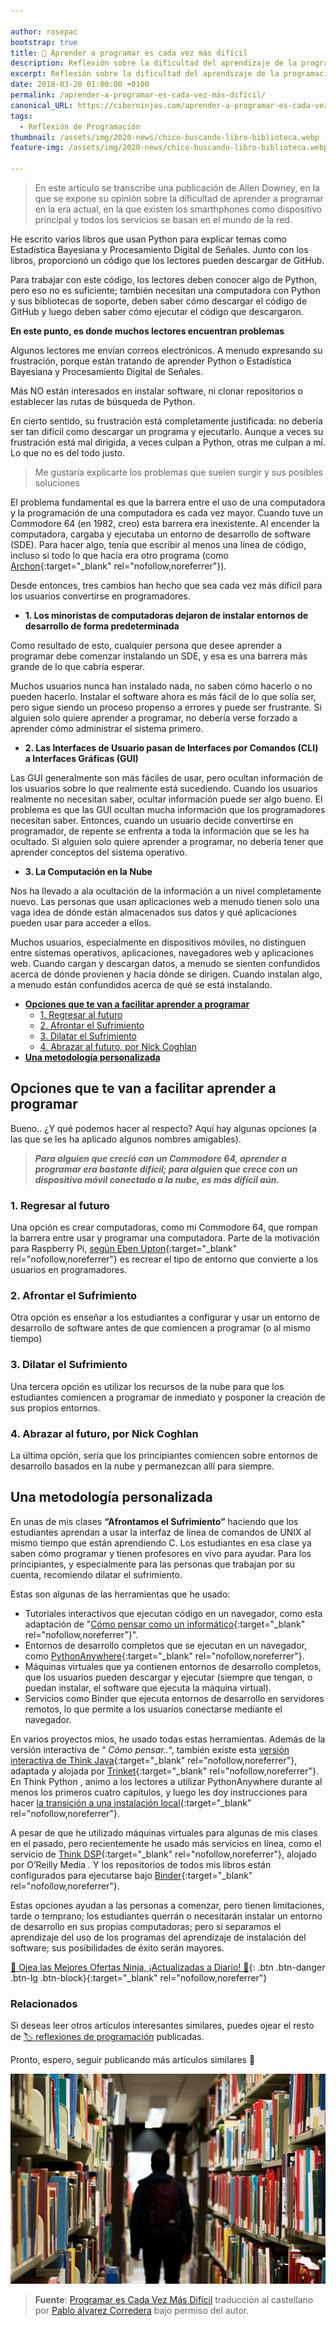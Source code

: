 ```yaml
---

author: rosepac
bootstrap: true
title: 🥇 Aprender a programar es cada vez más difícil
description: Reflexión sobre la dificultad del aprendizaje de la programación en la era actual de los servicios en red y la nube, por Allen Downey
excerpt: Reflexión sobre la dificultad del aprendizaje de la programación en la era actual de los servicios en red y la nube, por Allen Downey
date: 2018-03-20 01:00:00 +0100
permalink: /aprender-a-programar-es-cada-vez-más-difícil/
canonical_URL: https://ciberninjas.com/aprender-a-programar-es-cada-vez-más-difícil/
tags:
  - Reflexión de Programación
thumbnail: /assets/img/2020-news/chico-buscando-libro-biblioteca.webp
feature-img: /assets/img/2020-news/chico-buscando-libro-biblioteca.webp

---
```


> En este artículo se transcribe una publicación de Allen Downey, en la que se expone su opinión sobre la dificultad de aprender a programar en la era actual, en la que existen los smarthphones como dispositivo principal y todos los servicios se basan en el mundo de la red.

He escrito varios libros que usan Python para explicar temas como Estadística Bayesiana y Procesamiento Digital de Señales. Junto con los libros, proporcionó un código que los lectores pueden descargar de GitHub.

Para trabajar con este código, los lectores deben conocer algo de Python, pero eso no es suficiente; también necesitan una computadora con Python y sus bibliotecas de soporte, deben saber cómo descargar el código de GitHub y luego deben saber cómo ejecutar el código que descargaron.

**En este punto, es donde muchos lectores encuentran problemas**

Algunos lectores me envían correos electrónicos. A menudo expresando su frustración, porque están tratando de aprender Python o Estadística Bayesiana y Procesamiento Digital de Señales.

Más NO están interesados en instalar software, ni clonar repositorios o establecer las rutas de búsqueda de Python.

En cierto sentido, su frustración está completamente justificada: no debería ser tan difícil como descargar un programa y ejecutarlo. Aunque a veces su frustración está mal dirigida, a veces culpan a Python, otras me culpan a mí. Lo que no es del todo justo.

> Me gustaría explicarte los problemas que suelen surgir y sus posibles soluciones

El problema fundamental es que la barrera entre el uso de una computadora y la programación de una computadora es cada vez mayor. Cuando tuve un Commodore 64 (en 1982, creo) esta barrera era inexistente. Al encender la computadora, cargaba y ejecutaba un entorno de desarrollo de software (SDE). Para hacer algo, tenía que escribir al menos una línea de código, incluso si todo lo que hacía era otro programa (como [Archon](https://es.wikipedia.org/wiki/Archon:_The_Light_and_the_Dark){:target="_blank" rel="nofollow,noreferrer"}).

Desde entonces, tres cambios han hecho que sea cada vez más difícil para los usuarios convertirse en programadores.

- **1. Los minoristas de computadoras dejaron de instalar entornos de desarrollo de forma predeterminada**

Como resultado de esto, cualquier persona que desee aprender a programar debe comenzar instalando un SDE, y esa es una barrera más grande de lo que cabría esperar.

Muchos usuarios nunca han instalado nada, no saben cómo hacerlo o no pueden hacerlo. Instalar el software ahora es más fácil de lo que solía ser, pero sigue siendo un proceso propenso a errores y puede ser frustrante. Si alguien solo quiere aprender a programar, no debería verse forzado a aprender cómo administrar el sistema primero.

- **2. Las Interfaces de Usuario pasan de Interfaces por Comandos (CLI) a Interfaces Gráficas (GUI)**

Las GUI generalmente son más fáciles de usar, pero ocultan información de los usuarios sobre lo que realmente está sucediendo. Cuando los usuarios realmente no necesitan saber, ocultar información puede ser algo bueno. El problema es que las GUI ocultan mucha información que los programadores necesitan saber. Entonces, cuando un usuario decide convertirse en programador, de repente se enfrenta a toda la información que se les ha ocultado. Si alguien solo quiere aprender a programar, no debería tener que aprender conceptos del sistema operativo.

- **3. La Computación en la Nube**

Nos ha llevado a ala ocultación de la información a un nivel completamente nuevo. Las personas que usan aplicaciones web a menudo tienen solo una vaga idea de dónde están almacenados sus datos y qué aplicaciones pueden usar para acceder a ellos.

Muchos usuarios, especialmente en dispositivos móviles, no distinguen entre sistemas operativos, aplicaciones, navegadores web y aplicaciones web. Cuando cargan y descargan datos, a menudo se sienten confundidos acerca de dónde provienen y hacia dónde se dirigen. Cuando instalan algo, a menudo están confundidos acerca de qué se está instalando.

- [**Opciones que te van a facilitar aprender a programar**](#opciones-que-te-van-a-facilitar-aprender-a-programar)
  - [1. Regresar al futuro](#1-regresar-al-futuro)
  - [2. Afrontar el Sufrimiento](#2-afrontar-el-sufrimiento)
  - [3. Dilatar el Sufrimiento](#3-dilatar-el-sufrimiento)
  - [4. Abrazar al futuro, por Nick Coghlan](#4-abrazar-al-futuro-por-nick-coghlan)
- [**Una metodología personalizada**](#una-metodología-personalizada)

## **Opciones que te van a facilitar aprender a programar**

Bueno.. ¿Y qué podemos hacer al respecto? Aquí hay algunas opciones (a las que se les ha aplicado algunos nombres amigables).

> ***Para alguien que creció con un Commodore 64, aprender a programar era bastante difícil; para alguien que crece con un dispositivo móvil conectado a la nube, es más difícil aún.***

### 1. Regresar al futuro

Una opción es crear computadoras, como mi Commodore 64, que rompan la barrera entre usar y programar una computadora. Parte de la motivación para Raspberry Pi, [según Eben Upton](https://www.youtube.com/watch?v=6xFzVuxldqs){:target="_blank" rel="nofollow,noreferrer"} es recrear el tipo de entorno que convierte a los usuarios en programadores.

### 2. Afrontar el Sufrimiento

Otra opción es enseñar a los estudiantes a configurar y usar un entorno de desarrollo de software antes de que comiencen a programar (o al mismo tiempo)

### 3. Dilatar el Sufrimiento

Una tercera opción es utilizar los recursos de la nube para que los estudiantes comiencen a programar de inmediato y posponer la creación de sus propios entornos.

### 4. Abrazar al futuro, por Nick Coghlan

La última opción, sería que los principiantes comiencen sobre entornos de desarrollo basados ​​en la nube y permanezcan allí para siempre.

## **Una metodología personalizada**

En unas de mis clases **“Afrontamos el Sufrimiento”** haciendo que los estudiantes aprendan a usar la interfaz de línea de comandos de UNIX al mismo tiempo que están aprendiendo C. Los estudiantes en esa clase ya saben cómo programar y tienen profesores en vivo para ayudar. Para los principiantes, y especialmente para las personas que trabajan por su cuenta, recomiendo dilatar el sufrimiento.

Estas son algunas de las herramientas que he usado:

* Tutoriales interactivos que ejecutan código en un navegador, como esta adaptación de "[Cómo pensar como un informático](http://interactivepython.org/runestone/static/thinkcspy/index.html){:target="_blank" rel="nofollow,noreferrer"}".
* Entornos de desarrollo completos que se ejecutan en un navegador, como [PythonAnywhere](https://www.pythonanywhere.com){:target="_blank" rel="nofollow,noreferrer"}.
* Máquinas virtuales que ya contienen entornos de desarrollo completos, que los usuarios pueden descargar y ejecutar (siempre que tengan, o puedan instalar, el software que ejecuta la máquina virtual).
* Servicios como Binder que ejecuta entornos de desarrollo en servidores remotos, lo que permite a los usuarios conectarse mediante el navegador.

En varios proyectos míos, he usado todas estas herramientas. Además de la versión interactiva de “ *Cómo pensar..*“, también existe esta [versión interactiva de Think Java](https://books.trinket.io/thinkjava){:target="_blank" rel="nofollow,noreferrer"}, adaptada y alojada por [Trinket](https://trinket.io){:target="_blank" rel="nofollow,noreferrer"}. En Think Python , animo a los lectores a utilizar PythonAnywhere durante al menos los primeros cuatro capítulos, y luego les doy instrucciones para hacer [la transición a una instalación local](http://www.allendowney.com/wp/books/think-python-2e){:target="_blank" rel="nofollow,noreferrer"}.

A pesar de que he utilizado máquinas virtuales para algunas de mis clases en el pasado, pero recientemente he usado más servicios en línea, como el servicio de [Think DSP](http://greenteapress.com/wp/think-dsp){:target="_blank" rel="nofollow,noreferrer"}, alojado por O’Reilly Media . Y los repositorios de todos mis libros están configurados para ejecutarse bajo [Binder](https://mybinder.readthedocs.io/en/latest){:target="_blank" rel="nofollow,noreferrer"}.

Estas opciones ayudan a las personas a comenzar, pero tienen limitaciones, tarde o temprano; los estudiantes querrán o necesitarán instalar un entorno de desarrollo en sus propias computadoras; pero si separamos el aprendizaje del uso de los programas del aprendizaje de instalación del software; sus posibilidades de éxito serán mayores.

[🎁 Ojea las Mejores Ofertas Ninja, ¡Actualizadas a Diario! 🛒](https://www.amazon.es/shop/cibercursos){: .btn .btn-danger .btn-lg .btn-block}{:target="_blank" rel="nofollow,noreferrer"}

### **Relacionados** <!-- omit in toc -->

Si deseas leer otros artículos interesantes similares, puedes ojear el resto de [🏷 reflexiones de programación](https://ciberninjas.com/etiqueta/#Reflexiones+de+Programaci%C3%B3n) publicadas.

Pronto, espero, seguir publicando más artículos similares 💪

![Reflexión sobre la dificultad del aprendizaje de la programación en la era actual de los servicios en red y la nube, por Allen Downey](/assets/img/2020-news/chico-buscando-libro-biblioteca.webp "Reflexión sobre la dificultad del aprendizaje de la programación en la era actual de los servicios en red y la nube, por Allen Downey")

> **Fuente**: [Programar es Cada Vez Más Difícil](http://allendowney.blogspot.com.es/2018/02/learning-to-program-is-getting-harder.html "Aprender a Programar es Cada Vez Más Difícil por Allen Downey") traducción al castellano por [Pablo álvarez Corredera](https://kutt.it/ciberninjast) bajo permiso del autor.